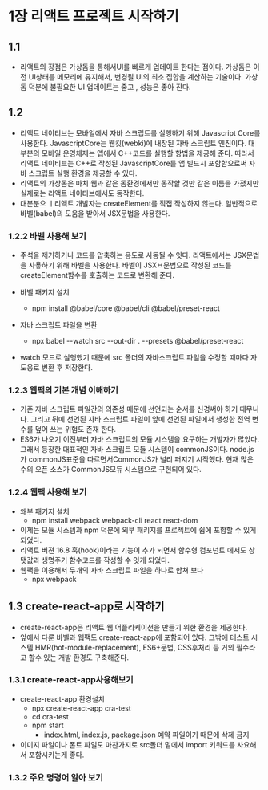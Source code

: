 # 1장 리액트 프로젝트 시작하기 

## 1.1
  * 리액트의 장점은 가상돔을 통해서UI를 빠르게 업데이트 한다는 점이다. 가상돔은 이전 UI상태를 메모리에 유지해서, 변경될 UI의 최소 집합을 계산하는 기술이다. 가상돔 덕분에 불필요한 UI 업데이트는 줄고 , 성능은 좋아 진다.
## 1.2 
  * 리액트 네이티브는 모바일에서 자바 스크립트를 실행하기 위해 Javascript Core를 사용한다. JavascriptCore는 웹킷(webki)에 내장된 자바 스크립트 엔진이다. 대부분의 모바일 운영체제는 앱에서 C++코드를 실행할 항법을 제공해 준다. 따라서 리액트 네이티브는 C++로 작성된 JavascriptCore를 앱 빌드시 포함함으로써 자바 스크립트 실행 환경을 제공할 수 있다. 
  * 리액트의 가상돔은 마치 웹과 같은 돔환경에서만 동작할 것만 같은 이름을 가졌지만 실제로는 리액트 네이티브에서도 동작한다. 
  * 대분분으 ㅣ리액트 개발자는 createElement를 직접 작성하지 않는다. 일반적으로 바벨(babel)의 도움을 받아서 JSX문법을 사용한다. 

### 1.2.2 바벨 사용해 보기 
  * 주석을 제거하거나 코드를 압축하는 용도로 사동될 수 잇다. 리액트에서는 JSX문법을 사욯하기 위해 바벨을 사용한다. 바벨이 JSXㅂ문법으로 작성된 코드를 createElement함수를 호출하는 코드로 변환해 준다.

  * 바벨 패키지 설치
    - npm install @babel/core @babel/cli @babel/preset-react
  * 자바 스크립트 파일을 변환
    - npx babel --watch src --out-dir . --presets @babel/preset-react
  * watch 모드로 실행했기 때문에 src 폴더의 자바스크립트 파일을 수정할 때마다 자도응로 변환 후 저장한다.

### 1.2.3 웹팩의 기본 개념 이해하기
  * 기존 자바 스크립트 파일간의 의존성 때문에 선언되는 순서를 신경써야 하기 때무니다. 그리고 뒤에 선언된 자바 스크립트 파일이 앞에 선언된 파일에서 생성한 전역 변수를 덮어 쓰는 위험도 존재 한다.
  * ES6가 나오기 이전부터 자바 스크립트의 모듈 시스템을 요구하는 개발자가 많았다. 그래서 등장한 대표적인 자바 스크립트 모듈 시스템이 commonJS이다. node.js가 commonJS표준을 따르면서CommonJS가 널리 퍼지기 시작했다. 현재 많은 수의 오픈 소스가 CommonJS모듀 시스템으로 구현되어 있다. 

### 1.2.4 웹팩 사용해 보기
  * 왜부 패키지 설치
    - npm install webpack webpack-cli react react-dom
  * 이제는 모듈 시스템과 npm 덕분에 외부 패키지를 프로젝트에 쉽에 포함할 수 있게 되었다.
  * 리액트 버젼 16.8 훅(hook)이라는 기능이 추가 되면서 함수형 컴포넌트 에서도 상탯값과 생명주기 함수코드를 작성할 수 잇게 되었다.
  * 웹팩을 이용해서 두개의 자바 스크립트 파일을 하나로 합쳐 보다
    - npx webpack
## 1.3 create-react-app로 시작하기 
  * create-react-app은 리액트 웹 어플리케이션을 만들기 위한 환경을 제공한다.
  * 앞에서 다룬 바벨과 웹팩도 create-react-app에 포함되어 있다. 그밖에 테스트 시스템 HMR(hot-module-replacement), ES6+문법, CSS후처리 등 거의 필수라고 할수 있는 개발 환경도 구축해준다.

### 1.3.1 create-react-app사용해보기
  * create-react-app 환경설치
    - npx create-react-app cra-test
    - cd cra-test
    - npm start
      - index.html, index.js, package.json 예약 파일이기 때문에 삭제 금지
  * 이미지 파일이나 폰트 파일도 마찬가지로 src폴더 밑에서 import 키워드를 사요해서 포함시키는게 좋다.

### 1.3.2 주요 명령어 알아 보기

